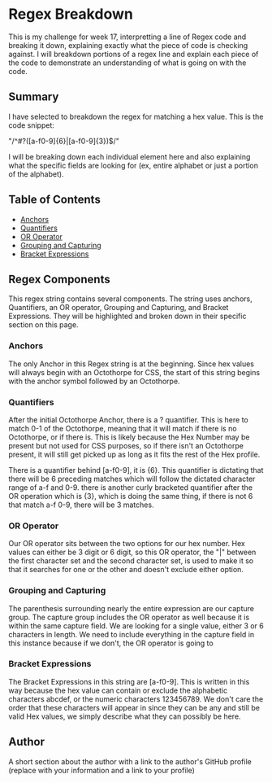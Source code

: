 # Regex Breakdown

This is my challenge for week 17, interpretting a line of Regex code and breaking it down, explaining exactly what the piece of code is checking against. I will breakdown portions of a regex line and explain each piece of the code to demonstrate an understanding of what is going on with the code.

## Summary

I have selected to breakdown the regex for matching a hex value. This is the code snippet:

"/^#?([a-f0-9]{6}|[a-f0-9]{3})$/"

I will be breaking down each individual element here and also explaining what the specific fields are looking for (ex, entire alphabet or just a portion of the alphabet).

## Table of Contents

- [Anchors](#anchors)
- [Quantifiers](#quantifiers)
- [OR Operator](#or-operator)
- [Grouping and Capturing](#grouping-and-capturing)
- [Bracket Expressions](#bracket-expressions)

## Regex Components
This regex string contains several components. The string uses anchors, Quantifiers, an OR operator, Grouping and Capturing, and Bracket Expressions. They will be highlighted and broken down in their specific section on this page. 

### Anchors
The only Anchor in this Regex string is at the beginning. Since hex values will always begin with an Octothorpe for CSS, the start of this string begins with the anchor symbol followed by an Octothorpe.

### Quantifiers
After the initial Octothorpe Anchor, there is a ? quantifier. This is here to match 0-1 of the Octothorpe, meaning that it will match if there is no Octothorpe, or if there is. This is likely because the Hex Number may be present but not used for CSS purposes, so if there isn't an Octothorpe present, it will still get picked up as long as it fits the rest of the Hex profile.

There is a quantifier behind [a-f0-9], it is {6}. This quantifier is dictating that there will be 6 preceding matches which will follow the dictated character range of a-f and 0-9. there is another curly bracketed quantifier after the OR operation which is {3}, which is doing the same thing, if there is not 6 that match a-f 0-9, there will be 3 matches.

### OR Operator
Our OR operator sits between the two options for our hex number. Hex values can either be 3 digit or 6 digit, so this OR operator, the "|" between the first character set and the second character set, is used to make it so that it searches for one or the other and doesn't exclude either option.

### Grouping and Capturing
The parenthesis surrounding nearly the entire expression are our capture group. The capture group includes the OR operator as well because it is within the same capture field. We are looking for a single value, either 3 or 6 characters in length. We need to include everything in the capture field in this instance because if we don't, the OR operator is going to 

### Bracket Expressions
The Bracket Expressions in this string are [a-f0-9]. This is written in this way because the hex value can contain or exclude the alphabetic characters abcdef, or the numeric characters 123456789. We don't care the order that these characters will appear in since they can be any and still be valid Hex values, we simply describe what they can possibly be here. 


## Author

A short section about the author with a link to the author's GitHub profile (replace with your information and a link to your profile)